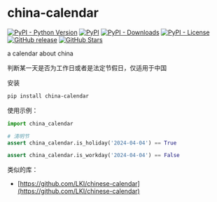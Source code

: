 # china-calendar

[![PyPI - Python Version](https://img.shields.io/pypi/pyversions/china-calendar)](https://pypi.org/project/china-calendar)
[![PyPI](https://img.shields.io/pypi/v/china-calendar.svg)](https://pypi.org/project/china-calendar)
[![PyPI - Downloads](https://img.shields.io/pypi/dm/china-calendar?label=pypi%20downloads)](https://pypi.org/project/china-calendar)
[![PyPI - License](https://img.shields.io/pypi/l/china-calendar)](https://github.com/mouday/china-calendar/blob/master/LICENSE)
[![GitHub release](https://img.shields.io/github/v/release/mouday/china-calendar)](https://github.com/mouday/china-calendar/releases)
[![GitHub Stars](https://img.shields.io/github/stars/mouday/china-calendar?color=%231890FF&style=flat-square)](https://github.com/mouday/china-calendar)

a calendar about china

判断某一天是否为工作日或者是法定节假日，仅适用于中国

安装

```bash
pip install china-calendar
```

使用示例：

```python
import china_calendar

# 清明节
assert china_calendar.is_holiday('2024-04-04') == True

assert china_calendar.is_workday('2024-04-04') == False
```

类似的库：

- [https://github.com/LKI/chinese-calendar](https://github.com/LKI/chinese-calendar)

